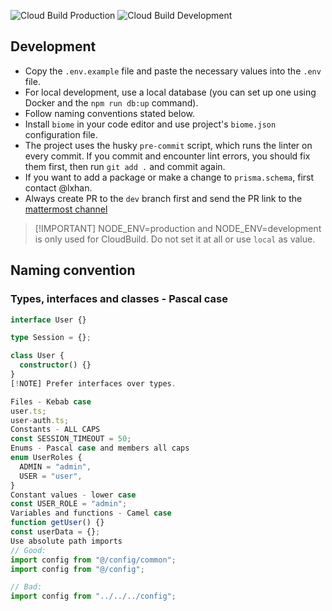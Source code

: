 ![Cloud Build Production](https://storage.googleapis.com/naonow-cloudbuild-badges/builds/server/branches/main.svg)
![Cloud Build Development](https://storage.googleapis.com/naonow-cloudbuild-badges/builds/server/branches/dev.svg)

## Development

- Copy the `.env.example` file and paste the necessary values into the `.env`
  file.
- For local development, use a local database (you can set up one using Docker
  and the `npm run db:up` command).
- Follow naming conventions stated below.
- Install `biome` in your code editor and use project's `biome.json`
  configuration file.
- The project uses the husky `pre-commit` script, which runs the linter on every
  commit. If you commit and encounter lint errors, you should fix them first,
  then run `git add .` and commit again.
- If you want to add a package or make a change to `prisma.schema`, first
  contact @lxhan.
- Always create PR to the `dev` branch first and send the PR link to the
  [mattermost channel](https://mattermost.habsida.com/habsida/channels/naonow)

> [!IMPORTANT] NODE_ENV=production and NODE_ENV=development is only used for
> CloudBuild. Do not set it at all or use `local` as value.

## Naming convention

### Types, interfaces and classes - Pascal case

```ts
interface User {}

type Session = {};

class User {
  constructor() {}
}
[!NOTE] Prefer interfaces over types.

Files - Kebab case
user.ts;
user-auth.ts;
Constants - ALL CAPS
const SESSION_TIMEOUT = 50;
Enums - Pascal case and members all caps
enum UserRoles {
  ADMIN = "admin",
  USER = "user",
}
Constant values - lower case
const USER_ROLE = "admin";
Variables and functions - Camel case
function getUser() {}
const userData = {};
Use absolute path imports
// Good:
import config from "@/config/common";
import config from "@/config";

// Bad:
import config from "../../../config";